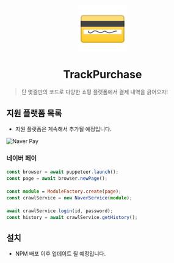 <p align="center">
  <img alt="credit card emoji" src="https://github.com/code-yeongyu/TrackPurchase/raw/master/docs/images/credit-card.png" width="130" />
  <h1 align="center">TrackPurchase</h1>
</p>

> 단 몇줄만의 코드로 다양한 쇼핑 플랫폼에서 결제 내역을 긁어오자!

## 지원 플랫폼 목록

- 지원 플랫폼은 계속해서 추가될 예정입니다.

![Naver Pay](https://developer.pay.naver.com/static/img/logo_black.png)

### 네이버 페이

```typescript
const browser = await puppeteer.launch();
const page = await browser.newPage();

const module = ModuleFactory.create(page);
const crawlService = new NaverService(module);

await crawlService.login(id, password);
const history = await crawlService.getHistory();
```

## 설치

- NPM 배포 이후 업데이트 될 예정입니다.
